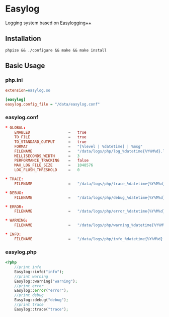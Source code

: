 # Easylog
Logging system based on [Easylogging++](https://github.com/muflihun/easyloggingpp)

## Installation

```shell
phpize && ./configure && make && make install
```

## Basic Usage

### php.ini

```ini
extension=easylog.so

[easylog]
easylog.config_file = "/data/easylog.conf"
```
### easylog.conf

```conf
* GLOBAL:
    ENABLED                 =   true
    TO_FILE                 =   true
    TO_STANDARD_OUTPUT      =   true
    FORMAT                  =   "[%level | %datetime] | %msg"
    FILENAME                =   "/data/logs/php/log_%datetime{%Y%M%d}.log"
    MILLISECONDS_WIDTH      =   3
    PERFORMANCE_TRACKING    =   false
    MAX_LOG_FILE_SIZE       =   1048576
    LOG_FLUSH_THRESHOLD     =   0

* TRACE:
    FILENAME                =   "/data/logs/php/trace_%datetime{%Y%M%d}.log"

* DEBUG:
    FILENAME                =   "/data/logs/php/debug_%datetime{%Y%M%d}.log"

* ERROR:
    FILENAME                =   "/data/logs/php/error_%datetime{%Y%M%d}.log"

* WARNING:
    FILENAME                =   "/data/logs/php/warning_%datetime{%Y%M%d}.log"

* INFO:
    FILENAME                =   "/data/logs/php/info_%datetime{%Y%M%d}.log"
```

### easylog.php

```php
<?php
    //print info
	Easylog::info("info");
    //print warning
	Easylog::warning("warning");
    //print error
	Easylog::error("error");
    //print debug
	Easylog::debug("debug");
    //print trace
	Easylog::trace("trace");
```
